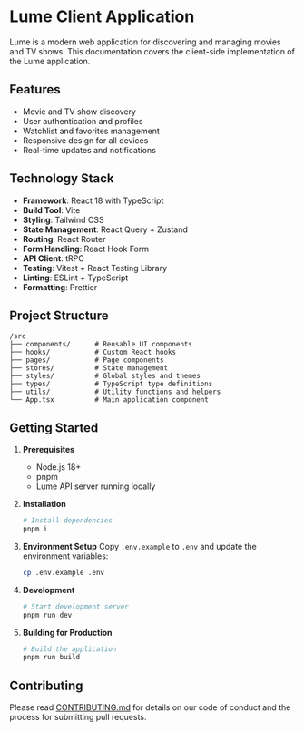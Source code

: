 # Lume Client Application

Lume is a modern web application for discovering and managing movies and TV shows. This documentation covers the client-side implementation of the Lume application.

## Features

- Movie and TV show discovery
- User authentication and profiles
- Watchlist and favorites management
- Responsive design for all devices
- Real-time updates and notifications

## Technology Stack

- **Framework**: React 18 with TypeScript
- **Build Tool**: Vite
- **Styling**: Tailwind CSS
- **State Management**: React Query + Zustand
- **Routing**: React Router
- **Form Handling**: React Hook Form
- **API Client**: tRPC
- **Testing**: Vitest + React Testing Library
- **Linting**: ESLint + TypeScript
- **Formatting**: Prettier

## Project Structure

```
/src
├── components/      # Reusable UI components
├── hooks/           # Custom React hooks
├── pages/           # Page components
├── stores/          # State management
├── styles/          # Global styles and themes
├── types/           # TypeScript type definitions
├── utils/           # Utility functions and helpers
└── App.tsx          # Main application component
```

## Getting Started

1. **Prerequisites**

   - Node.js 18+
   - pnpm
   - Lume API server running locally

2. **Installation**

   ```bash
   # Install dependencies
   pnpm i
   ```

3. **Environment Setup**
   Copy `.env.example` to `.env` and update the environment variables:

   ```bash
   cp .env.example .env
   ```

4. **Development**

   ```bash
   # Start development server
   pnpm run dev
   ```

5. **Building for Production**
   ```bash
   # Build the application
   pnpm run build
   ```

## Contributing

Please read [CONTRIBUTING.md](../../CONTRIBUTING.md) for details on our code of conduct and the process for submitting pull requests.
